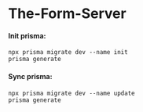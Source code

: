 # The-Form-Server

#### Init prisma:
`npx prisma migrate dev --name init`
<br>
`prisma generate`

#### Sync prisma:
`npx prisma migrate dev --name update`
<br>
`prisma generate`
